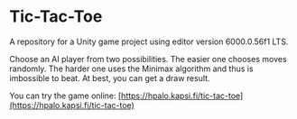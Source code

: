 # Tic-Tac-Toe
A repository for a Unity game project using editor version 6000.0.56f1 LTS.

Choose an AI player from two possibilities. The easier one chooses moves randomly. The harder one uses the Minimax algorithm and thus is imbossible to beat. At best, you can get a draw result.

You can try the game online:
[https://hpalo.kapsi.fi/tic-tac-toe](https://hpalo.kapsi.fi/tic-tac-toe)
